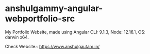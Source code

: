 # anshulgammy-angular-webportfolio-src
My Portfolio Website, made using Angular CLI: 9.1.3,
Node: 12.16.1,
OS: darwin x64.

Check Website~ https://www.anshulgautam.in/
